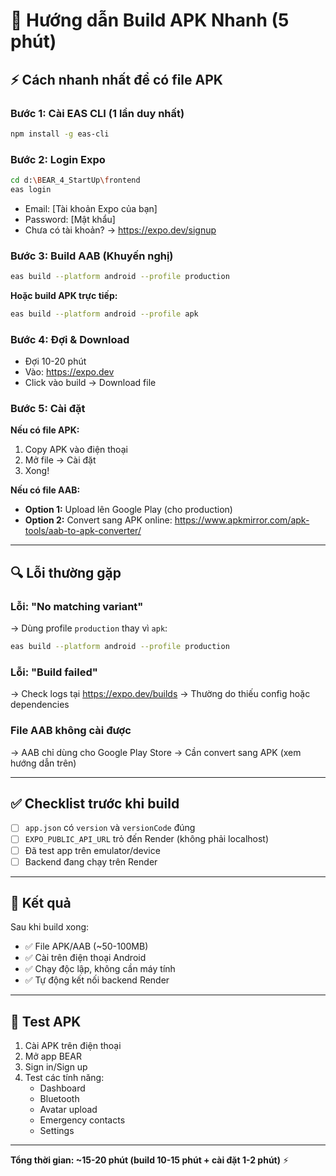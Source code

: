 # 🚀 Hướng dẫn Build APK Nhanh (5 phút)

## ⚡ Cách nhanh nhất để có file APK

### **Bước 1: Cài EAS CLI (1 lần duy nhất)**
```bash
npm install -g eas-cli
```

### **Bước 2: Login Expo**
```bash
cd d:\BEAR_4_StartUp\frontend
eas login
```
- Email: [Tài khoản Expo của bạn]
- Password: [Mật khẩu]
- Chưa có tài khoản? → https://expo.dev/signup

### **Bước 3: Build AAB (Khuyến nghị)**
```bash
eas build --platform android --profile production
```

**Hoặc build APK trực tiếp:**
```bash
eas build --platform android --profile apk
```

### **Bước 4: Đợi & Download**
- Đợi 10-20 phút
- Vào: https://expo.dev
- Click vào build → Download file

### **Bước 5: Cài đặt**

**Nếu có file APK:**
1. Copy APK vào điện thoại
2. Mở file → Cài đặt
3. Xong!

**Nếu có file AAB:**
- **Option 1:** Upload lên Google Play (cho production)
- **Option 2:** Convert sang APK online: https://www.apkmirror.com/apk-tools/aab-to-apk-converter/

---

## 🔍 Lỗi thường gặp

### **Lỗi: "No matching variant"**
→ Dùng profile `production` thay vì `apk`:
```bash
eas build --platform android --profile production
```

### **Lỗi: "Build failed"**
→ Check logs tại https://expo.dev/builds
→ Thường do thiếu config hoặc dependencies

### **File AAB không cài được**
→ AAB chỉ dùng cho Google Play Store
→ Cần convert sang APK (xem hướng dẫn trên)

---

## ✅ Checklist trước khi build

- [ ] `app.json` có `version` và `versionCode` đúng
- [ ] `EXPO_PUBLIC_API_URL` trỏ đến Render (không phải localhost)
- [ ] Đã test app trên emulator/device
- [ ] Backend đang chạy trên Render

---

## 🎯 Kết quả

Sau khi build xong:
- ✅ File APK/AAB (~50-100MB)
- ✅ Cài trên điện thoại Android
- ✅ Chạy độc lập, không cần máy tính
- ✅ Tự động kết nối backend Render

---

## 📱 Test APK

1. Cài APK trên điện thoại
2. Mở app BEAR
3. Sign in/Sign up
4. Test các tính năng:
   - Dashboard
   - Bluetooth
   - Avatar upload
   - Emergency contacts
   - Settings

---

**Tổng thời gian: ~15-20 phút (build 10-15 phút + cài đặt 1-2 phút)** ⚡
